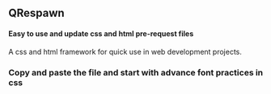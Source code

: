 ## QRespawn
#### Easy to use and update css and html pre-request files 
A css and html framework for quick use in web development projects.

### Copy and paste the file and start with advance font practices in css 

